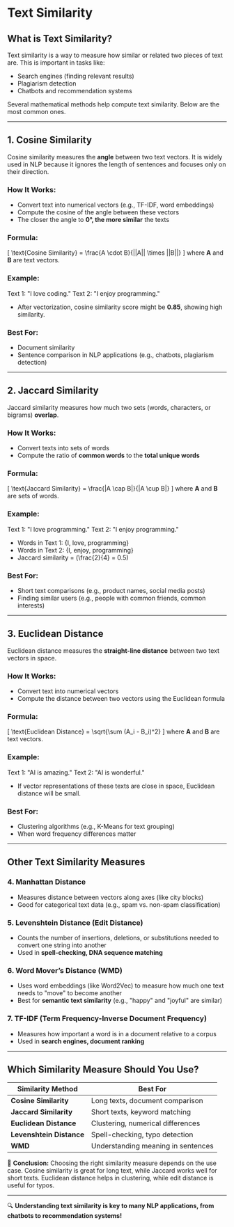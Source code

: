 # Text Similarity

## **What is Text Similarity?**
Text similarity is a way to measure how similar or related two pieces of text are. This is important in tasks like:
- Search engines (finding relevant results)
- Plagiarism detection
- Chatbots and recommendation systems

Several mathematical methods help compute text similarity. Below are the most common ones.

---
## **1. Cosine Similarity**
Cosine similarity measures the **angle** between two text vectors. It is widely used in NLP because it ignores the length of sentences and focuses only on their direction.

### **How It Works:**
- Convert text into numerical vectors (e.g., TF-IDF, word embeddings)
- Compute the cosine of the angle between these vectors
- The closer the angle to **0°, the more similar** the texts

### **Formula:**
\[
\text{Cosine Similarity} = \frac{A \cdot B}{||A|| \times ||B||}
\]
where **A** and **B** are text vectors.

### **Example:**
Text 1: "I love coding."
Text 2: "I enjoy programming."
- After vectorization, cosine similarity score might be **0.85**, showing high similarity.

### **Best For:**
- Document similarity
- Sentence comparison in NLP applications (e.g., chatbots, plagiarism detection)

---
## **2. Jaccard Similarity**
Jaccard similarity measures how much two sets (words, characters, or bigrams) **overlap**.

### **How It Works:**
- Convert texts into sets of words
- Compute the ratio of **common words** to the **total unique words**

### **Formula:**
\[
\text{Jaccard Similarity} = \frac{|A \cap B|}{|A \cup B|}
\]
where **A** and **B** are sets of words.

### **Example:**
Text 1: "I love programming."
Text 2: "I enjoy programming."
- Words in Text 1: {I, love, programming}
- Words in Text 2: {I, enjoy, programming}
- Jaccard similarity = \(\frac{2}{4} = 0.5\)

### **Best For:**
- Short text comparisons (e.g., product names, social media posts)
- Finding similar users (e.g., people with common friends, common interests)

---
## **3. Euclidean Distance**
Euclidean distance measures the **straight-line distance** between two text vectors in space.

### **How It Works:**
- Convert text into numerical vectors
- Compute the distance between two vectors using the Euclidean formula

### **Formula:**
\[
\text{Euclidean Distance} = \sqrt{\sum (A_i - B_i)^2}
\]
where **A** and **B** are text vectors.

### **Example:**
Text 1: "AI is amazing."
Text 2: "AI is wonderful."
- If vector representations of these texts are close in space, Euclidean distance will be small.

### **Best For:**
- Clustering algorithms (e.g., K-Means for text grouping)
- When word frequency differences matter

---
## **Other Text Similarity Measures**

### **4. Manhattan Distance**
- Measures distance between vectors along axes (like city blocks)
- Good for categorical text data (e.g., spam vs. non-spam classification)

### **5. Levenshtein Distance (Edit Distance)**
- Counts the number of insertions, deletions, or substitutions needed to convert one string into another
- Used in **spell-checking, DNA sequence matching**

### **6. Word Mover’s Distance (WMD)**
- Uses word embeddings (like Word2Vec) to measure how much one text needs to "move" to become another
- Best for **semantic text similarity** (e.g., "happy" and "joyful" are similar)

### **7. TF-IDF (Term Frequency-Inverse Document Frequency)**
- Measures how important a word is in a document relative to a corpus
- Used in **search engines, document ranking**

---
## **Which Similarity Measure Should You Use?**
| Similarity Method       | Best For                          |
|------------------------|--------------------------------|
| **Cosine Similarity**  | Long texts, document comparison |
| **Jaccard Similarity** | Short texts, keyword matching  |
| **Euclidean Distance** | Clustering, numerical differences |
| **Levenshtein Distance** | Spell-checking, typo detection  |
| **WMD** | Understanding meaning in sentences |

🚀 **Conclusion:** Choosing the right similarity measure depends on the use case. Cosine similarity is great for long text, while Jaccard works well for short texts. Euclidean distance helps in clustering, while edit distance is useful for typos.

---

🔍 **Understanding text similarity is key to many NLP applications, from chatbots to recommendation systems!**


